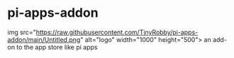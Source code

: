 # pi-apps-addon
img src="https://raw.githubusercontent.com/TinyRobby/pi-apps-addon/main/Untitled.png" alt="logo" width="1000" height="500"></img>
an add-on to the app store like pi apps
